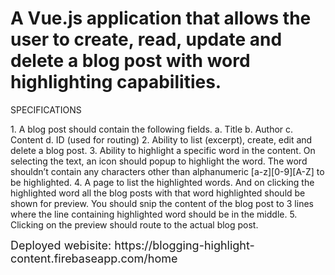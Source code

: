 <h1>A Vue.js application that allows the user to create, read, update and delete a blog post
with word highlighting capabilities. </h1>
<bold>
SPECIFICATIONS</bold>
<p>
1. A blog post should contain the following fields.
a. Title
b. Author
c. Content
d. ID (used for routing)
2. Ability to list (excerpt), create, edit and delete a blog post.
3. Ability to highlight a specific word in the content. On selecting the text, an icon should
popup to highlight the word. The word shouldn’t contain any characters other than
alphanumeric [a-z][0-9][A-Z] to be highlighted.
4. A page to list the highlighted words. And on clicking the highlighted word all the blog
posts with that word highlighted should be shown for preview. You should snip the
content of the blog post to 3 lines where the line containing highlighted word should be in
the middle.
5. Clicking on the preview should route to the actual blog post.
  </p>
  
 <div style="font-size:18px;"> <bold>Deployed webisite: https://blogging-highlight-content.firebaseapp.com/home</bold> </div>
